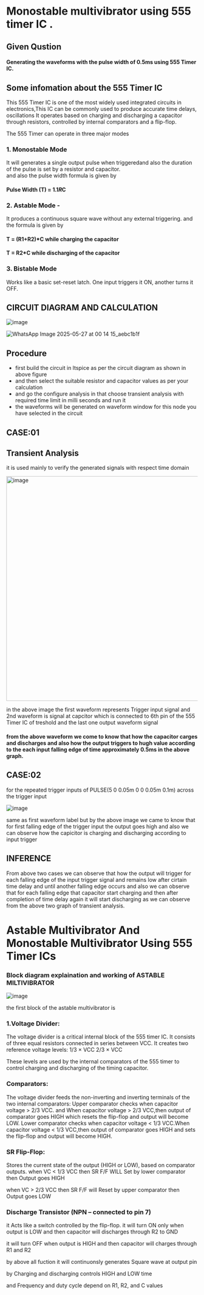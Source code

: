 # Monostable multivibrator using 555 timer IC .

## Given Qustion

#### Generating the waveforms with the pulse width of 0.5ms using 555 Timer IC. 


## Some infomation about the 555 Timer IC  
This 555 Timer IC is one of the most widely used integrated circuits in electronics,This IC can be commonly used to produce accurate time delays, oscillations It operates based on charging and discharging a capacitor through resistors, controlled by internal comparators and a flip-flop.

The 555 Timer can operate in three major modes
### 1. Monostable Mode 
It will generates a single output pulse when triggeredand also the duration of the pulse is set by a resistor and capacitor.  
and also the pulse width formula is given by
#### Pulse Width (T) = 1.1*R*C

### 2. Astable Mode -
It produces a continuous square wave without any external triggering. 
and the formula is given by 
#### T = (R1+R2)*C while charging the capacitor 

#### T = R2*C while discharging of the capacitor  

### 3. Bistable Mode 
Works like a basic set-reset latch.
One input triggers it ON, another turns it OFF.


## CIRCUIT DIAGRAM AND CALCULATION

![image](https://github.com/user-attachments/assets/967c008c-84f7-4dd6-aaf5-fa3812f71629)  


![WhatsApp Image 2025-05-27 at 00 14 15_aebc1b1f](https://github.com/user-attachments/assets/2c03f979-432d-4db2-9553-e4499cfaafea) 

## Procedure 

- first build the circuit in ltspice as per the circuit diagram as shown in above figure
- and then select the suitable resistor and capacitor values as per your calculation
- and go the configure analysis in that choose transient analysis with required time limit in milli seconds and run it
- the waveforms will be generated on waveform window for this node you have selected in the circuit

  

## CASE:01
## Transient Analysis 

it is used  mainly to verify the generated signals with respect time domain 

<img width="590" alt="image" src="https://github.com/user-attachments/assets/1eb96750-c88b-44ea-980e-6a7a6c43a305" />


in the above image the first waveform represents Trigger input signal and 2nd waveform is signal at capcitor which is connected to 6th pin of the 555 Timer IC of treshold and the last one output waveform signal 

#### from the above waveform we come to know that how the capacitor carges and discharges and also how the output triggers to hugh value according to the each input falling edge of time approximately 0.5ms in the above graph. 

## CASE:02 

for the repeated trigger inputs of PULSE(5 0 0.05m 0 0 0.05m 0.1m) across the trigger input 

![image](https://github.com/user-attachments/assets/9f2373d0-d3c8-4ec6-aed5-1fc016674771) 

 same as first waveform label but by the above image we came to know that for first falling edge of the trigger input the output goes high and also we can observe how the capicitor is charging and discharging according to input trigger  

 ## INFERENCE 

From above two cases we can observe that how the output will trigger for each falling edge of the input trigger signal and remains low after cirtain time delay and  until another falling edge occurs and also we can observe that for each falling edge that capacitor start charging and then after completion of time delay again it will start discharging as we can observe from the above two graph of transient analysis. 

# Astable Multivibrator And Monostable Multivibrator Using 555 Timer ICs 

### Block diagram explaination and working of ASTABLE MILTIVIBRATOR 

![image](https://github.com/user-attachments/assets/d8a0bbe8-f972-4e82-8b48-f679c637e6c9)   

the first block of the astable multivibrator is 
### 1.Voltage Divider:
The voltage divider is a critical internal block of the 555 timer IC. It consists of three equal resistors connected in series between VCC. It creates two reference voltage levels:
1/3 × VCC 
2/3 × VCC 

These levels are used by the internal comparators of the 555 timer to control charging and discharging of the timing capacitor.

### Comparators: 

The voltage divider feeds the non-inverting and inverting terminals of the two internal comparators:
Upper comparator checks when capacitor voltage > 2/3 VCC. and When capacitor voltage > 2/3 VCC,then output of comparator goes HIGH which resets the flip-flop and  output will become LOW.
Lower comparator checks when capacitor voltage < 1/3 VCC.When capacitor voltage < 1/3 VCC,then output of comparator goes HIGH and sets the flip-flop and output will become HIGH.

### SR Flip-Flop:
Stores the current state of the output (HIGH or LOW), based on comparator outputs. 
when VC < 1/3 VCC then SR F/F WILL Set by lower comparator then Output goes HIGH

when VC > 2/3 VCC then SR F/F will Reset by upper comparator then Output goes LOW



### Discharge Transistor (NPN – connected to pin 7) 

it Acts like a switch controlled by the flip-flop. 
 it will turn  ON only when output is LOW and then capacitor will discharges through R2  to GND

it will turn OFF when output is HIGH and then capacitor will charges through R1 and R2 


by above all fuction it will continuonsly generates Square wave at output pin

 by Charging and discharging controls HIGH and LOW time

 and Frequency and duty cycle depend on R1, R2, and C values



 














